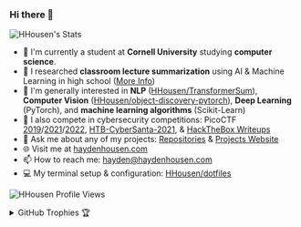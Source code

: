 ### Hi there 👋

![HHousen's Stats](https://github-readme-stats.vercel.app/api?username=HHousen&show_icons=true&count_private=true&title_color=c62828&icon_color=ef6c00)

- 🏫 I'm currently a student at **Cornell University** studying **computer science**.
- 🔭 I researched **classroom lecture summarization** using AI & Machine Learning in high school ([More Info](https://haydenhousen.com/projects/lecture2notes/))
- 🌱 I'm generally interested in **NLP** ([HHousen/TransformerSum](https://github.com/HHousen/TransformerSum)), **Computer Vision** ([HHousen/object-discovery-pytorch](https://github.com/HHousen/object-discovery-pytorch)), **Deep Learning** (PyTorch), and **machine learning algorithms** (Scikit-Learn)
- 🚩 I also compete in cybersecurity competitions: PicoCTF [2019](https://github.com/HHousen/PicoCTF-2019)/[2021](https://github.com/HHousen/PicoCTF-2021)/[2022](https://github.com/HHousen/PicoCTF-2022), [HTB-CyberSanta-2021](https://github.com/HHousen/HTB-CyberSanta-2021), & [HackTheBox Writeups](https://github.com/HHousen/hack-the-box)
- 💬 Ask me about any of my projects: [Repositories](https://github.com/HHousen?tab=repositories) & [Projects Website](https://haydenhousen.com/projects/)
- 🌐 Visit me at [haydenhousen.com](https://haydenhousen.com/)
- 📫 How to reach me: hayden@haydenhousen.com
- 💻 My terminal setup & configuration: [HHousen/dotfiles](https://github.com/HHousen/dotfiles)

![HHousen Profile Views](https://komarev.com/ghpvc/?username=HHousen&color=red)

<details>
  <summary>GitHub Trophies 🏆</summary>
  <img src="https://github-profile-trophy.vercel.app/?username=HHousen&theme=onedark" alt="HHousen's Trophies">
</details>
